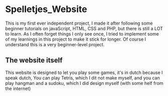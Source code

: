 # Spelletjes_Website
This is my first ever independent project, I made it after following some beginner tutorials on javaScript, HTML, CSS and PHP, but there is still a LOT to learn. 
As I often forget things I only see once, I tried to implement some of my learnings in this project to make it stick for longer. Of course I understand this is a very beginner-level project.
## The website itself
This website is designed to let you play some games, it's in dutch because I speak dutch, You can play Tetris, which I dit not make myself, and you can play hangman and a sudoku, which I did design myself (with some helf from the internet)
